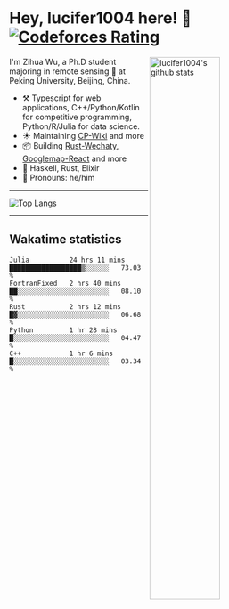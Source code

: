 # Hey, lucifer1004 here! :wave: [![Codeforces Rating](https://cfrating.ihcr.top/?user=lucifer1004&style=flat-square)](https://codeforces.com/profile/lucifer1004)

<img width="50%" align="right" alt="lucifer1004's github stats" src="https://github-readme-stats.vercel.app/api?username=lucifer1004&show_icons=true">

I'm Zihua Wu, a Ph.D student majoring in remote sensing :satellite: at Peking University, Beijing, China.

- :hammer_and_pick: Typescript for web applications, C++/Python/Kotlin for competitive programming, Python/R/Julia for data science.
- :sunny: Maintaining [CP-Wiki](https://cp-wiki.vercel.app) and more 
- :package: Building [Rust-Wechaty](https://github.com/wechaty/rust-wechaty), [Googlemap-React](https://github.com/googlemap-react/googlemap-react) and more
- :seedling: Haskell, Rust, Elixir
- :man: Pronouns: he/him

---

![Top Langs](https://github-readme-stats.vercel.app/api/top-langs/?username=lucifer1004&layout=compact)

---

## Wakatime statistics

<!--START_SECTION:waka-->
```text
Julia          24 hrs 11 mins  ██████████████████▒░░░░░░   73.03 % 
FortranFixed   2 hrs 40 mins   ██░░░░░░░░░░░░░░░░░░░░░░░   08.10 % 
Rust           2 hrs 12 mins   █▓░░░░░░░░░░░░░░░░░░░░░░░   06.68 % 
Python         1 hr 28 mins    █░░░░░░░░░░░░░░░░░░░░░░░░   04.47 % 
C++            1 hr 6 mins     █░░░░░░░░░░░░░░░░░░░░░░░░   03.34 % 
```
<!--END_SECTION:waka-->
